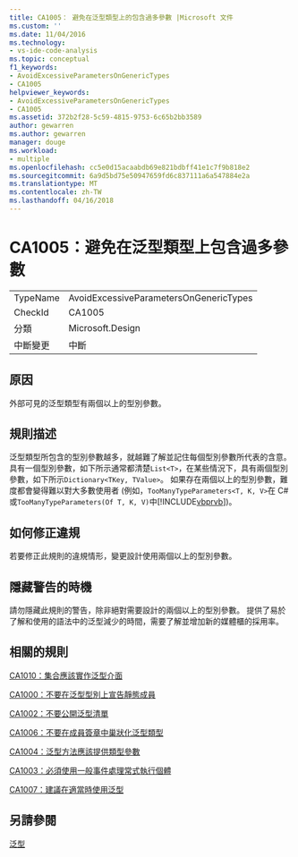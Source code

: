 ```yaml
---
title: CA1005： 避免在泛型類型上的包含過多參數 |Microsoft 文件
ms.custom: ''
ms.date: 11/04/2016
ms.technology:
- vs-ide-code-analysis
ms.topic: conceptual
f1_keywords:
- AvoidExcessiveParametersOnGenericTypes
- CA1005
helpviewer_keywords:
- AvoidExcessiveParametersOnGenericTypes
- CA1005
ms.assetid: 372b2f28-5c59-4815-9753-6c65b2bb3589
author: gewarren
ms.author: gewarren
manager: douge
ms.workload:
- multiple
ms.openlocfilehash: cc5e0d15acaabdb69e821bdbff41e1c7f9b818e2
ms.sourcegitcommit: 6a9d5bd75e50947659fd6c837111a6a547884e2a
ms.translationtype: MT
ms.contentlocale: zh-TW
ms.lasthandoff: 04/16/2018
---
```

# <a name="ca1005-avoid-excessive-parameters-on-generic-types"></a>CA1005：避免在泛型類型上包含過多參數
|||  
|-|-|  
|TypeName|AvoidExcessiveParametersOnGenericTypes|  
|CheckId|CA1005|  
|分類|Microsoft.Design|  
|中斷變更|中斷|  
  
## <a name="cause"></a>原因  
 外部可見的泛型類型有兩個以上的型別參數。  
  
## <a name="rule-description"></a>規則描述  
 泛型類型所包含的型別參數越多，就越難了解並記住每個型別參數所代表的含意。 具有一個型別參數，如下所示通常都清楚`List<T>`，在某些情況下，具有兩個型別參數，如下所示`Dictionary<TKey, TValue>`。 如果存在兩個以上的型別參數，難度都會變得難以對大多數使用者 (例如，`TooManyTypeParameters<T, K, V>`在 C# 或`TooManyTypeParameters(Of T, K, V)`中[!INCLUDE[vbprvb](../code-quality/includes/vbprvb_md.md)])。  
  
## <a name="how-to-fix-violations"></a>如何修正違規  
 若要修正此規則的違規情形，變更設計使用兩個以上的型別參數。  
  
## <a name="when-to-suppress-warnings"></a>隱藏警告的時機  
 請勿隱藏此規則的警告，除非絕對需要設計的兩個以上的型別參數。 提供了易於了解和使用的語法中的泛型減少的時間，需要了解並增加新的媒體櫃的採用率。  
  
## <a name="related-rules"></a>相關的規則  
 [CA1010：集合應該實作泛型介面](../code-quality/ca1010-collections-should-implement-generic-interface.md)  
  
 [CA1000：不要在泛型型別上宣告靜態成員](../code-quality/ca1000-do-not-declare-static-members-on-generic-types.md)  
  
 [CA1002：不要公開泛型清單](../code-quality/ca1002-do-not-expose-generic-lists.md)  
  
 [CA1006：不要在成員簽章中巢狀化泛型類型](../code-quality/ca1006-do-not-nest-generic-types-in-member-signatures.md)  
  
 [CA1004：泛型方法應該提供類型參數](../code-quality/ca1004-generic-methods-should-provide-type-parameter.md)  
  
 [CA1003：必須使用一般事件處理常式執行個體](../code-quality/ca1003-use-generic-event-handler-instances.md)  
  
 [CA1007：建議在適當時使用泛型](../code-quality/ca1007-use-generics-where-appropriate.md)  
  
## <a name="see-also"></a>另請參閱  
 [泛型](/dotnet/csharp/programming-guide/generics/index)